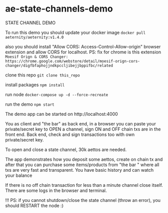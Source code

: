 # ae-state-channels-demo
STATE CHANNEL DEMO

То run this demo you should update your docker image 
```docker pull aeternity/aeternity:v1.4.0```

also you should install "Allow CORS: Access-Control-Allow-origin" browser extension and allow CORS for localhost.
PS: fix for chrome is this extension ```Moesif Orign & CORS Changer: https://chrome.google.com/webstore/detail/moesif-orign-cors-changer/digfbfaphojjndkpccljibejjbppifbc/related```

clone this repo
```git clone this_repo```

install packages
```npm install```

run node
```docker-compose up -d --force-recreate```

run the demo
```npm start```

The demo app can be started on http://localhost:4000

You as client and "the bar" as back end, in a browser you can paste your private/secret key to OPEN a channel, sign ON and OFF chain txs are in the front end.
Back end, check and sign transactions too with own private/secret key.

To open and close a state channel, 30k aettos are needed.

The app demonstrates how you deposit some aettos, create on chain tx and after that you can purchase some items/products from "the bar " where all txs are very fast and transparent. You have basic history and can watch your balance

If there is no off chain transaction for less than a minute channel close itself.
There are some logs in the browser and terminal.

!!! PS: if you cannot shutdown/close the state channel (throw an error), you should RESTART the node :)